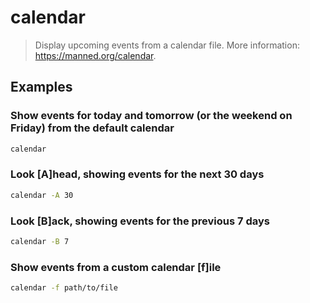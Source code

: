 # calendar

> Display upcoming events from a calendar file. More information: <https://manned.org/calendar>.

## Examples

### Show events for today and tomorrow (or the weekend on Friday) from the default calendar

```bash
calendar
```

### Look [A]head, showing events for the next 30 days

```bash
calendar -A 30
```

### Look [B]ack, showing events for the previous 7 days

```bash
calendar -B 7
```

### Show events from a custom calendar [f]ile

```bash
calendar -f path/to/file
```
